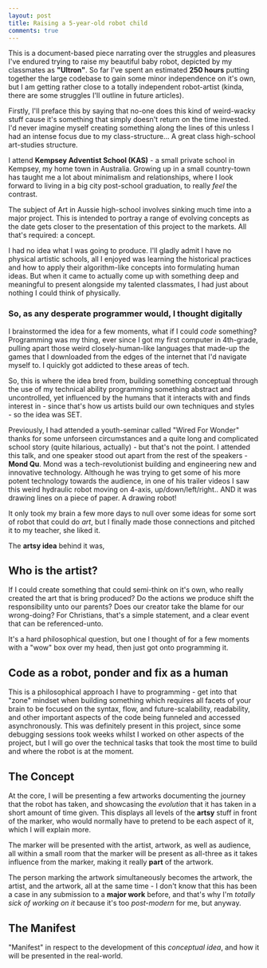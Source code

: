```yaml
---
layout: post
title: Raising a 5-year-old robot child
comments: true
---
```


This is a document-based piece narrating over the struggles and pleasures I've endured trying to raise
my beautiful baby robot, depicted by my classmates as **"Ultron"**. So far I've spent an estimated
**250 hours** putting together the large codebase to gain some minor independence on it's own,
but I am getting rather close to a totally independent robot-artist (kinda, there are some struggles I'll outline in future articles).

Firstly, I'll preface this by saying that no-one does this kind of weird-wacky stuff cause it's something that simply doesn't return on the time invested. I'd never imagine myself creating something along the lines of this unless I had an intense focus due to my class-structure... A great class high-school art-studies structure.

I attend **Kempsey Adventist School (KAS)** - a small private school in Kempsey, my home town in Australia. Growing up in a small country-town has taught me a lot about minimalism and relationships, where I look forward to living in a big city post-school graduation, to really *feel* the contrast.

The subject of Art in Aussie high-school involves sinking much time into a major project. This is intended to portray a range of evolving concepts as the date gets closer to the presentation of this project to the markets. All that's required: a concept.

I had no idea what I was going to produce. I'll gladly admit I have no physical artistic schools, all I enjoyed was learning the historical practices and how to apply their algorithm-like concepts into formulating human ideas. But when it came to actually come up with something deep and meaningful to present alongside my talented classmates, I had just about nothing I could think of physically.

### So, as any desperate programmer would, I thought digitally

I brainstormed the idea for a few moments, what if I could *code* something? Programming was my thing, ever since I got my first computer in 4th-grade, pulling apart those weird closely-human-like languages that made-up the games that I downloaded from the edges of the internet that I'd navigate myself to. I quickly got addicted to these areas of tech.

So, this is where the idea bred from, building something conceptual through the use of my technical ability programming something abstract and uncontrolled, yet influenced by the humans that it interacts with and finds interest in - since that's how us artists build our own techniques and styles - so the idea was SET.

Previously, I had attended a youth-seminar called "Wired For Wonder" thanks for some unforseen circumstances and a quite long and complicated school story (quite hilarious, actually) - but that's not the point. I attended this talk, and one speaker stood out apart from the rest of the speakers - **Mond Qu**. Mond was a tech-revolutionist building and engineering new and innovative technology. Although he was trying to get some of his more potent technology towards the audience, in one of his trailer videos I saw this weird hydraulic robot moving on 4-axis, up/down/left/right.. AND it was drawing lines on a piece of paper. A drawing robot!

It only took my brain a few more days to null over some ideas for some sort of robot that could do *art*, but I finally made those connections and pitched it to my teacher, she liked it.

The **artsy idea** behind it was,

## Who is the artist?

If I could create something that could semi-think on it's own, who really created the art that is bring produced? Do the actions we produce shift the responsibility unto our parents? Does our creator take the blame for our wrong-doing? For Christians, that's a simple statement, and a clear event that can be referenced-unto.

It's a hard philosophical question, but one I thought of for a few moments with a "wow" box over my head, then just got onto programming it.

## Code as a robot, ponder and fix as a human

This is a philosophical approach I have to programming - get into that "zone" mindset when building something which requires all facets of your brain to be focused on the syntax, flow, and future-scalability, readability, and other important aspects of the code being funneled and accessed asynchronously. This was definitely present in this project, since some debugging sessions took weeks whilst I worked on other aspects of the project, but I will go over the technical tasks that took the most time to build and where the robot is at the moment.

## The Concept

At the core, I will be presenting a few artworks documenting the journey that the robot has taken, and showcasing the *evolution* that it has taken in a short amount of time given. This displays all levels of the **artsy** stuff in front of the marker, who would normally have to pretend to be each aspect of it, which I will explain more.

The marker will be presented with the artist, artwork, as well as audience, all within a small room that the marker will be present as all-three as it takes influence from the marker, making it really **part** of the artwork.

The person marking the artwork simultaneously becomes the artwork, the artist, and the artwork, all at the same time - I don't know that this has been a case in any submission to a **major work** before, and that's why I'm *totally sick of working on it* because it's too *post-modern* for me, but anyway.

## The Manifest

"Manifest" in respect to the development of this *conceptual idea*, and how it will be presented in the real-world.
